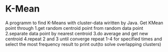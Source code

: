 # K-Mean
A programm to find K-Means with cluster-data wiritten by Java.
Get KMean point through
                        1.get random centroid point from random data point
                        2.separate data point by nearest centroid
                        3.do average and get new centroid
                        4.repeat 2 and 3 until converge
                        repeat 1-4 for specified times and select the most frequency result to print out(to solve overlapping clusters)
